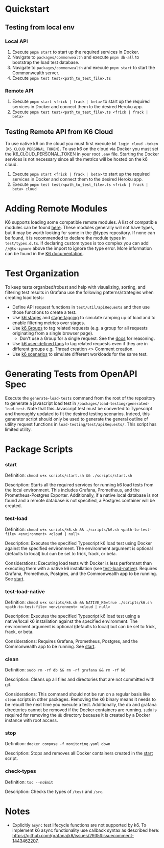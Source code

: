 # Quickstart

## Testing from local env

### Local API
1. Execute `pnpm start` to start up the required services in Docker.
2. Navigate to `packages/commonwealth` and execute `pnpm db-all` to bootstrap the load test database.
3. Navigate to `packages/commonwealth` and execute `pnpm start` to start the Commonwealth server.
4. Execute `pnpm test test/<path_to_test_file>.ts`

### Remote API
1. Execute `pnpm start <frick | frack | beta>` to start up the required services in Docker and connect them to the
desired Heroku app.
2. Execute `pnpm test test/<path_to_test_file>.ts <frick | frack | beta>`

## Testing Remote API from K6 Cloud
To use native k6 on the cloud you must first execute `k6 login cloud -token [K6_CLOUD_PERSONAL_TOKEN]`. To use k6 on the
cloud via Docker you must set the K6_CLOUD_PERSONAL_TOKEN in your root `.env` file. Starting the Docker services is not
necessary since all the metrics will be hosted on the k6 cloud.

1. Execute `pnpm start <frick | frack | beta>` to start up the required services in Docker and connect them to the
   desired Heroku app.
2. Execute `pnpm test test/<path_to_test_file>.ts <frick | frack | beta> cloud`

# Adding Remote Modules
K6 supports loading some compatible remote modules. A list of compatible modules can be found [here][3]. These modules
generally will not have types, but it may be worth looking for some in the @types repository. If none can be found, it
is recommended to declare the module types in `test/types.d.ts`. If declaring custom types is too complex you can add
`//@ts-ignore` above the import to ignore the type error. More information can be found in the [K6 documentation][4].

# Test Organization
To keep tests organized/robust and help with visualizing, sorting, and filtering test results in Grafana use the 
following patterns/strategies when creating load tests:
- Define API request functions in `test/util/apiRequests` and then use those functions to create a test.
- Use [k6 stages][5] and [stage tagging][6] to simulate ramping up of load and to enable filtering metrics over stages.
- Use [k6 Groups][1] to tag related requests (e.g. a group for all requests originating from a single browser page).
  - Don't use a Group for a single request. See the [docs][2] for reasoning.
- Use [k6 user-defined tags][7] to tag related requests even if they are in different groups e.g. Thread creation <> Comment creation.
- Use [k6 scenarios][8] to simulate different workloads for the same test.

# Generating Tests from OpenAPI Spec
Execute the `generate-load-tests` command from the root of the repository to generate a javascript load test in
`/packages/load-testing/generated-load-test`. Note that this Javascript test must be converted to Typescript and
thoroughly updated to fit the desired testing scenarios. Indeed, this generator script should only be used to generate
the general outline of utility request functions in `load-testing/test/apiRequests/`. This script has limited utility.

# Package Scripts

### start

Definition: `chmod u+x scripts/start.sh && ./scripts/start.sh`

Description: Starts all the required services for running k6 load tests from the local environment. This includes 
Grafana, Prometheus, and the Prometheus-Postgres Exporter. Additionally, if a native local database is not found and a
remote database is not specified, a Postgres container will be created.

### test-load

Definition: `chmod u+x scripts/k6.sh && ./scripts/k6.sh <path-to-test-file> <environment> <cloud | null>`

Description: Executes the specified Typescript k6 load test using Docker against the specified environment. The
environment argument is optional (defaults to local) but can be set to frick, frack, or beta.

Considerations: Executing load tests with Docker is less performant than executing them with a native k6 installation
(see [test-load-native](#test-load-native)). Requires Grafana, Prometheus, Postgres, and the Commonwealth app to be running. 
See [start](#start).

### test-load-native

Definition: `chmod u+x scripts/k6.sh && NATIVE_K6=true ./scripts/k6.sh <path-to-test-file> <environment> <cloud | null>`

Description: Executes the specified Typescript k6 load test using a native/local k6 installation against the specified 
environment. The environment argument is optional (defaults to local) but can be set to frick, frack, or beta.

Considerations: Requires Grafana, Prometheus, Postgres, and the Commonwealth app to be running. See [start](#start).

### clean

Definition: `sudo rm -rf db && rm -rf grafana && rm -rf k6`

Description: Cleans up all files and directories that are not committed with git.

Considerations: This command should not be run on a regular basis like `clean` scripts in other packages. Removing the 
k6 binary means it needs to be rebuilt the next time you execute a test. Additionally, the db and  grafana directories 
cannot be removed if the Docker containers are running. `sudo` is required for removing the `db` directory because it
is created by a Docker instance with root access.

### stop

Definition: `docker compose -f monitoring.yaml down`

Description: Stops and removes all Docker containers created in the [start](#start) script.

### check-types

Definition: `tsc --noEmit`

Description: Checks the types of `/test` and `/src`.

# Notes

- Explicitly `async` test lifecycle functions are not supported by k6. To implement k6 async functionality use callback
syntax as described here: https://github.com/grafana/k6/issues/2935#issuecomment-1443462207.

[1]: https://grafana.com/docs/k6/latest/using-k6/tags-and-groups/#groups
[2]: https://grafana.com/docs/k6/latest/using-k6/tags-and-groups/#discouraged-one-group-per-request
[3]: https://jslib.k6.io/
[4]: https://k6.io/docs/using-k6/modules/#remote-http-s-modules
[5]: https://k6.io/docs/get-started/running-k6/#stages-ramping-up-down-vus
[6]: https://grafana.com/docs/k6/latest/using-k6/tags-and-groups/#tagging-stages
[7]: https://grafana.com/docs/k6/latest/using-k6/tags-and-groups/#user-defined-tags
[8]: https://grafana.com/docs/k6/latest/using-k6/scenarios/
